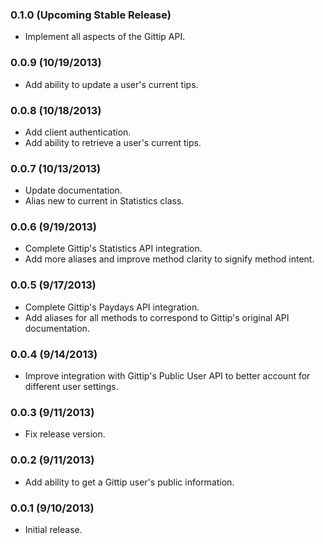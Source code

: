 ### 0.1.0 (Upcoming Stable Release)
* Implement all aspects of the Gittip API.

### 0.0.9 (10/19/2013)
* Add ability to update a user's current tips.

### 0.0.8 (10/18/2013)
* Add client authentication.
* Add ability to retrieve a user's current tips.

### 0.0.7 (10/13/2013)
* Update documentation.
* Alias new to current in Statistics class.

### 0.0.6 (9/19/2013)
* Complete Gittip's Statistics API integration.
* Add more aliases and improve method clarity to signify method intent.

### 0.0.5 (9/17/2013)
* Complete Gittip's Paydays API integration.
* Add aliases for all methods to correspond to Gittip's original API documentation.

### 0.0.4 (9/14/2013)
* Improve integration with Gittip's Public User API to better account for different user settings.

### 0.0.3 (9/11/2013)
* Fix release version.

### 0.0.2 (9/11/2013)
* Add ability to get a Gittip user's public information.

### 0.0.1 (9/10/2013)
* Initial release.
